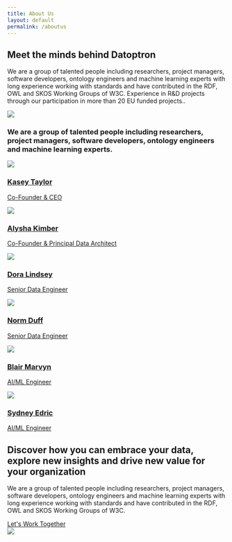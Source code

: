 ```yaml
---
title: About Us
layout: default
permalink: /aboutus
---
```

<main role="main">
  <!-- main heading-->
  <section class="mainheading">
    <div class="container">
      <div class="wrap">
        <h1>Meet the minds behind <span class="green">Datoptron</span></h1>
        <p>
          We are a group of talented people including researchers, project managers,
          software developers, ontology engineers and machine learning experts with
          long experience working with standards and have contributed in the RDF,
          OWL and SKOS Working Groups of W3C. Experience in R&D projects  through
          our participation in more than 20 EU funded projects..
        </p>
      </div>
    </div>
  </section>
  <!-- about us narrative-->
  <section class="about-narrative">
    <div class="container">
      <!-- img-->
      <img class="character" src="{{ site.baseurl }}/assets/img/img-character-all.png">
      <!-- description-->
      <div class="description">
        <h3>
           We are a group of talented people including <span class="green">researchers</span>,
           <span class="green">project managers</span>, <span class="green">software developers</span>,
           <span class="green">ontology engineers </span>and <span class="green">machine learning </span>experts.
         </h3>
      </div>
    </div>
  </section>
  <!-- our teams-->
  <section class="about-team">
    <div class="container">
      <!-- row-->
      <div class="row">
        <div class="col-xl-4 col-lg-4 col-md-6 col-sm-6">
          <div class="profile">
            <a href="https://www.linkedin.com/in/vassilis-tzouvaras-4052601/" target="_blank">
              <div class="wrap">
                <img class="thumb" src="{{ site.baseurl }}/assets/img/img-user-1.png">
              </div>
              <div class="text">
                <h3>Kasey Taylor</h3>
                <p>Co-Founder &amp; CEO</p>
              </div>
            </a>
          </div>
        </div>
        <div class="col-xl-4 col-lg-4 col-md-6 col-sm-6">
          <div class="profile">
            <a href="https://www.linkedin.com/in/vassilis-tzouvaras-4052601/" target="_blank">
              <div class="wrap">
                <img class="thumb" src="{{ site.baseurl }}/assets/img/img-user-2.png">
              </div>
              <div class="text">
                <h3>Alysha Kimber</h3>
                <p>Co-Founder &amp; Principal Data Architect</p>
              </div>
            </a>
          </div>
        </div>
        <div class="col-xl-4 col-lg-4 col-md-6 col-sm-6">
          <div class="profile">
            <a href="https://www.linkedin.com/in/vassilis-tzouvaras-4052601/" target="_blank">
              <div class="wrap">
                <img class="thumb" src="{{ site.baseurl }}/assets/img/img-user-3.png">
              </div>
              <div class="text">
                <h3>Dora Lindsey</h3>
                <p>Senior Data Engineer</p>
              </div>
            </a>
          </div>
        </div>
        <div class="col-xl-4 col-lg-4 col-md-6 col-sm-6">
          <div class="profile">
            <a href="https://www.linkedin.com/in/vassilis-tzouvaras-4052601/" target="_blank">
              <div class="wrap">
                <img class="thumb" src="{{ site.baseurl }}/assets/img/img-user-4.png">
              </div>
              <div class="text">
                <h3>Norm Duff</h3>
                <p>Senior Data Engineer</p>
              </div>
            </a>
          </div>
        </div>
        <div class="col-xl-4 col-lg-4 col-md-6 col-sm-6">
          <div class="profile">
            <a href="https://www.linkedin.com/in/vassilis-tzouvaras-4052601/" target="_blank">
              <div class="wrap">
                <img class="thumb" src="{{ site.baseurl }}/assets/img/img-user-5.png">
              </div>
              <div class="text">
                <h3>Blair Marvyn</h3>
                <p>AI/ML Engineer</p>
              </div>
            </a>
          </div>
        </div>
        <div class="col-xl-4 col-lg-4 col-md-6 col-sm-6">
          <div class="profile">
            <a href="https://www.linkedin.com/in/vassilis-tzouvaras-4052601/" target="_blank">
              <div class="wrap">
                <img class="thumb" src="{{ site.baseurl }}/assets/img/img-user-6.png">
              </div>
              <div class="text">
                <h3>Sydney Edric</h3>
                <p>AI/ML Engineer</p>
              </div>
            </a>
          </div>
        </div>
      </div>
    </div>
  </section>
  <!-- call to action-->
  <section class="home-calltoaction">
    <div class="container">
      <!-- heading-->
      <div class="text">
        <h2>
          Discover how you can embrace your data, explore <span class="green">new insights</span>
          and drive <span class="green">new value</span> for your organization
        </h2>
        <p>
          We are a group of talented people including researchers, project managers,
          software developers, ontology engineers and machine learning experts with
          long experience working with standards and have contributed in the RDF,
          OWL and SKOS Working Groups of W3C.
        </p>
        <a href="{{ site.baseurl }}/contact">Let's Work Together</a>
      </div>
      <!-- character-->
      <img class="character" src="{{ site.baseurl }}/assets/img/img-character-3.png">
    </div>
  </section>
</main>
